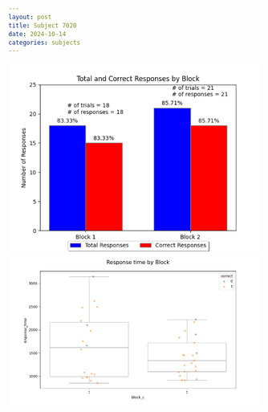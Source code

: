```yaml
---
layout: post
title: Subject 7020
date: 2024-10-14
categories: subjects
---
```


![](data/7020/run-3/7020_ATS_responses.png)
![](data/7020/run-3/7020_ATS_rt.png)

